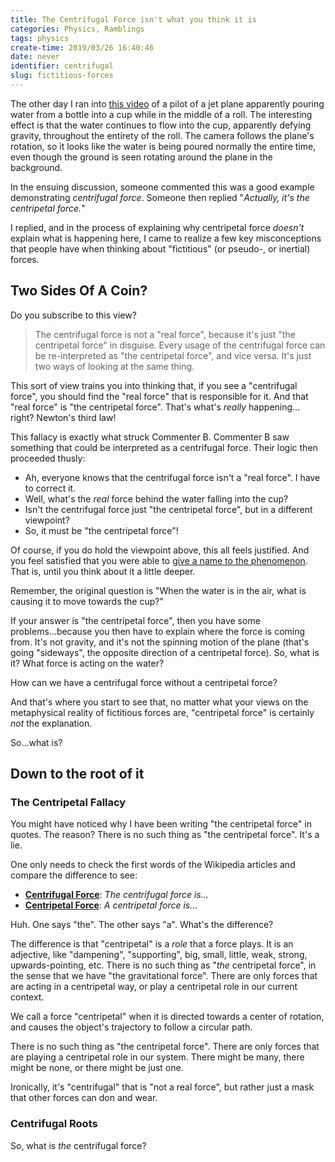 ```yaml
---
title: The Centrifugal Force isn't what you think it is
categories: Physics, Ramblings
tags: physics
create-time: 2019/03/26 16:40:46
date: never
identifier: centrifugal
slug: fictitious-forces
---
```


The other day I ran into [this video][] of a pilot of a jet plane apparently
pouring water from a bottle into a cup while in the middle of a roll.  The
interesting effect is that the water continues to flow into the cup, apparently
defying gravity, throughout the entirety of the roll.  The camera follows the
plane's rotation, so it looks like the water is being poured normally the entire
time, even though the ground is seen rotating around the plane in the
background.

[this video]: https://i.imgur.com/tkCsLYM.gifv

In the ensuing discussion, someone commented this was a good example
demonstrating *centrifugal force*.  Someone then replied "*Actually, it's the
centripetal force.*"

I replied, and in the process of explaining why centripetal force *doesn't*
explain what is happening here, I came to realize a few key misconceptions that
people have when thinking about "fictitious" (or pseudo-, or inertial) forces.

Two Sides Of A Coin?
--------------------

Do you subscribe to this view?

> The centrifugal force is not a "real force", because it's just "the
> centripetal force" in disguise.  Every usage of the centrifugal force can be
> re-interpreted as "the centripetal force", and vice versa.  It's just two
> ways of looking at the same thing.

This sort of view trains you into thinking that, if you see a "centrifugal
force", you should find the "real force" that is responsible for it.  And that
"real force" is "the centripetal force".  That's what's *really* happening...
right?  Newton's third law!

This fallacy is exactly what struck Commenter B.  Commenter B saw something
that could be interpreted as a centrifugal force.  Their logic then proceeded
thusly:

*   Ah, everyone knows that the centrifugal force isn't a "real force".  I have
    to correct it.
*   Well, what's the *real* force behind the water falling into the cup?
*   Isn't the centrifugal force just "the centripetal force", but in a
    different viewpoint?
*   So, it must be "the centripetal force"!

Of course, if you do hold the viewpoint above, this all feels justified.  And
you feel satisfied that you were able to [give a name to the
phenomenon][nominal fallacy].  That is, until you think about it a little
deeper.

[nominal fallacy]: https://www.edge.org/response-detail/11730

Remember, the original question is "When the water is in the air, what is
causing it to move towards the cup?"

If your answer is "the centripetal force", then you have some
problems...because you then have to explain where the force is coming from.
It's not gravity, and it's not the spinning motion of the plane (that's going
"sideways", the opposite direction of a centripetal force).  So, what is it?
What force is acting on the water?

How can we have a centrifugal force without a centripetal force?

And that's where you start to see that, no matter what your views on the
metaphysical reality of fictitious forces are, "centripetal force" is certainly
*not* the explanation.

So...what is?

Down to the root of it
----------------------

### The Centripetal Fallacy

You might have noticed why I have been writing "the centripetal force" in
quotes.  The reason?  There is no such thing as "the centripetal force".  It's
a lie.

One only needs to check the first words of the Wikipedia articles and compare
the difference to see:

*   **[Centrifugal Force][]**: *The centrifugal force is...*
*   **[Centripetal Force][]**: *A centripetal force is...*

[Centrifugal Force]: https://en.wikipedia.org/wiki/Centrifugal_force
[Centripetal Force]: https://en.wikipedia.org/wiki/Centripetal_force

Huh.  One says "the".  The other says "a".  What's the difference?

The difference is that "centripetal" is a *role* that a force plays.  It is an
adjective, like "dampening", "supporting", big, small, little, weak, strong,
upwards-pointing, etc.  There is no such thing as "*the* centripetal force", in the
sense that we have "the gravitational force".  There are only forces that are
acting in a centripetal way, or play a centripetal role in our current context.

We call a force "centripetal" when it is directed towards a center of rotation,
and causes the object's trajectory to follow a circular path.

There is no such thing as "the centripetal force".  There are only forces that
are playing a centripetal role in our system.  There might be many, there might
be none, or there might be just one.

Ironically, it's "centrifugal" that is "not a real force", but rather just a
mask that other forces can don and wear.

### Centrifugal Roots

So, what is *the* centrifugal force?

